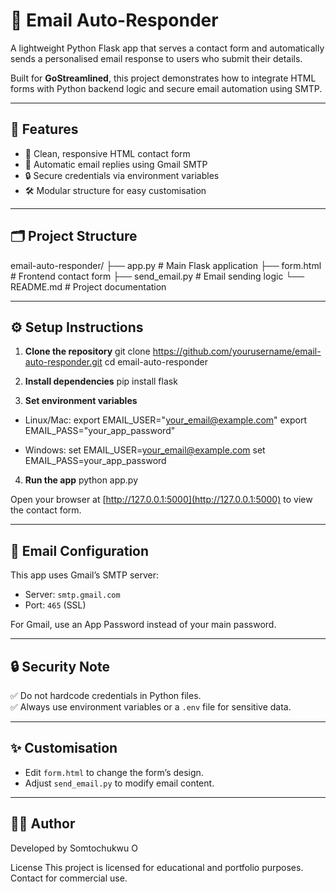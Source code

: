 # 📧 Email Auto-Responder

A lightweight Python Flask app that serves a contact form and automatically sends a personalised email response to users who submit their details.

Built for **GoStreamlined**, this project demonstrates how to integrate HTML forms with Python backend logic and secure email automation using SMTP.

---

## 🚀 Features

- 📄 Clean, responsive HTML contact form
- 📧 Automatic email replies using Gmail SMTP
- 🔒 Secure credentials via environment variables
- 🛠 Modular structure for easy customisation

---

## 🗂 Project Structure

email-auto-responder/
├── app.py              # Main Flask application
├── form.html           # Frontend contact form
├── send_email.py       # Email sending logic
└── README.md           # Project documentation

---

## ⚙️ Setup Instructions

1. **Clone the repository**
git clone https://github.com/yourusername/email-auto-responder.git
cd email-auto-responder



2. **Install dependencies**
pip install flask



3. **Set environment variables**
- Linux/Mac:
export EMAIL_USER="your_email@example.com"
export EMAIL_PASS="your_app_password"


- Windows:
set EMAIL_USER=your_email@example.com
set EMAIL_PASS=your_app_password



4. **Run the app**
python app.py


Open your browser at [http://127.0.0.1:5000](http://127.0.0.1:5000) to view the contact form.

---

## 📧 Email Configuration

This app uses Gmail’s SMTP server:  
- Server: `smtp.gmail.com`  
- Port: `465` (SSL)  

For Gmail, use an App Password instead of your main password.

---

## 🔒 Security Note

✅ Do not hardcode credentials in Python files.  
✅ Always use environment variables or a `.env` file for sensitive data.

---

## ✨ Customisation

- Edit `form.html` to change the form’s design.  
- Adjust `send_email.py` to modify email content.  

---

## 👨‍💻 Author

Developed by Somtochukwu O 

License
This project is licensed for educational and portfolio purposes. Contact for commercial use.
